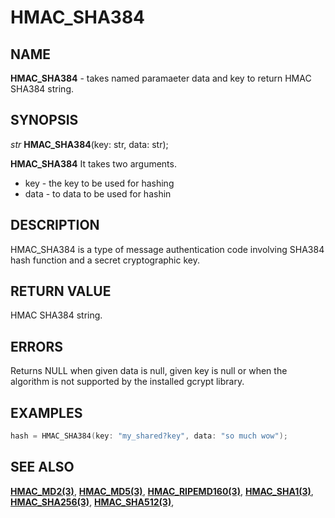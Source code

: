# HMAC_SHA384

## NAME

**HMAC_SHA384** - takes named paramaeter data and key to return HMAC SHA384 string.
## SYNOPSIS

*str* **HMAC_SHA384**(key: str, data: str);

**HMAC_SHA384** It takes two arguments.

- key - the key to be used for hashing
- data - to data to be used for hashin

## DESCRIPTION

HMAC_SHA384 is a type of message authentication code involving SHA384 hash function and a secret cryptographic key.


## RETURN VALUE

HMAC SHA384 string.

## ERRORS

Returns NULL when given data is null, given key is null or when the algorithm is not supported by the installed gcrypt library.

## EXAMPLES

```cpp
hash = HMAC_SHA384(key: "my_shared?key", data: "so much wow");
```

## SEE ALSO

**[HMAC_MD2(3)](HMAC_MD2.md)**,
**[HMAC_MD5(3)](HMAC_MD5.md)**,
**[HMAC_RIPEMD160(3)](HMAC_RIPEMD160.md)**,
**[HMAC_SHA1(3)](HMAC_SHA1.md)**,
**[HMAC_SHA256(3)](HMAC_SHA256.md)**,
**[HMAC_SHA512(3)](HMAC_SHA512.md)**,
